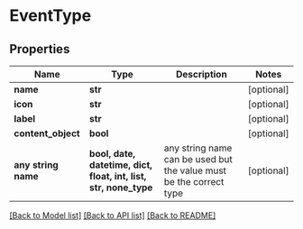 # EventType


## Properties
Name | Type | Description | Notes
------------ | ------------- | ------------- | -------------
**name** | **str** |  | [optional] 
**icon** | **str** |  | [optional] 
**label** | **str** |  | [optional] 
**content_object** | **bool** |  | [optional] 
**any string name** | **bool, date, datetime, dict, float, int, list, str, none_type** | any string name can be used but the value must be the correct type | [optional]

[[Back to Model list]](../README.md#documentation-for-models) [[Back to API list]](../README.md#documentation-for-api-endpoints) [[Back to README]](../README.md)


